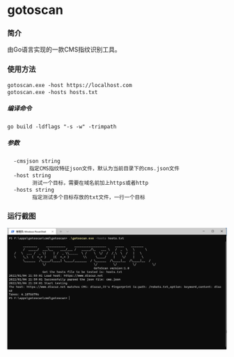 # gotoscan

### 简介

由Go语言实现的一款CMS指纹识别工具。

### 使用方法

```
gotoscan.exe -host https://localhost.com 
gotoscan.exe -hosts hosts.txt
```

##### 编译命令

```
go build -ldflags "-s -w" -trimpath
```

##### 参数

```
  -cmsjson string
       指定CMS指纹特征json文件，默认为当前目录下的cms.json文件
  -host string
        测试一个目标，需要在域名前加上https或者http
  -hosts string
        指定测试多个目标存放的txt文件，一行一个目标
```

### 运行截图

![](image/1.png)

